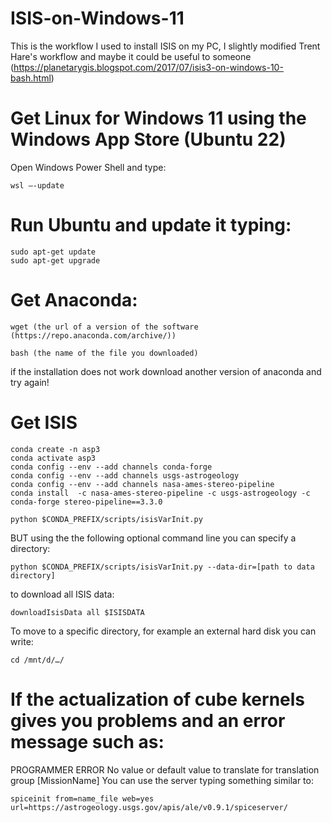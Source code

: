 # ISIS-on-Windows-11
This is the workflow I used to install ISIS on my PC, I slightly modified Trent Hare's workflow and maybe it could be useful to someone (https://planetarygis.blogspot.com/2017/07/isis3-on-windows-10-bash.html)

# Get Linux for Windows 11 using the Windows App Store (Ubuntu 22)
Open Windows Power Shell and type:
```
wsl –-update
```

# Run Ubuntu and update it typing:
```
sudo apt-get update
sudo apt-get upgrade
```

# Get Anaconda:
```
wget (the url of a version of the software (https://repo.anaconda.com/archive/))
```
```
bash (the name of the file you downloaded)
```
if the installation does not work download another version of anaconda and try again!

# Get ISIS
```
conda create -n asp3
conda activate asp3
conda config --env --add channels conda-forge
conda config --env --add channels usgs-astrogeology
conda config --env --add channels nasa-ames-stereo-pipeline
conda install  -c nasa-ames-stereo-pipeline -c usgs-astrogeology -c conda-forge stereo-pipeline==3.3.0
```
```
python $CONDA_PREFIX/scripts/isisVarInit.py
```
BUT using the the following optional command line you can specify a directory:
```
python $CONDA_PREFIX/scripts/isisVarInit.py --data-dir=[path to data directory]
```
to download all ISIS data:
```
downloadIsisData all $ISISDATA
```
To move to a specific directory, for example an external hard disk you can write: 
```
cd /mnt/d/…/
```

# If the actualization of cube kernels gives you problems and an error message such as: 
PROGRAMMER ERROR No value or default value to translate for translation group [MissionName] 
You can use the server typing something similar to:
```
spiceinit from=name_file web=yes url=https://astrogeology.usgs.gov/apis/ale/v0.9.1/spiceserver/
```
